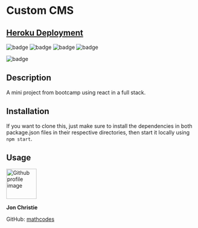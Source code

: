 # Custom CMS 
## [Heroku Deployment](https://customcms-jon.herokuapp.com/)

![badge](https://img.shields.io/badge/Skill-HTML-orange) ![badge](https://img.shields.io/badge/Skill-CSS-blue) ![badge](https://img.shields.io/badge/Skill-JS-yellow) ![badge](https://img.shields.io/badge/Skill-nodejs-green) 

![badge](https://img.shields.io/badge/1st-Full•Stack•App•Repo-orange)

## Description

A mini project from bootcamp using react in a full stack.

## Installation
If you want to clone this, just make sure to install the dependencies in both package.json files in their respective directories, then start it locally using ```npm start```.

## Usage

<img src ="https://avatars0.githubusercontent.com/u/17928947?v=4" alt="Github profile image" width="80px" height="80px" />

__Jon Christie__ 

GitHub: [mathcodes](https://github.com/mathcodes) 





